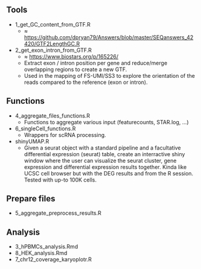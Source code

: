 
## Tools

* 1_get_GC_content_from_GTF.R
	* ≈ https://github.com/dpryan79/Answers/blob/master/SEQanswers_42420/GTF2LengthGC.R
* 2_get_exon_intron_from_GTF.R
	* ≈ https://www.biostars.org/p/165226/
	* Extract exon / intron position per gene and reduce/merge overlapping regions to create a new GTF.
	* Used in the mapping of FS-UMI/SS3 to explore the orientation of the reads compared to the reference (exon or intron). 

## Functions

* 4_aggregate_files_functions.R
	* Functions to aggregate various input (featurecounts, STAR.log, ...)
* 6_singleCell_functions.R
	* Wrappers for scRNA processing. 
* shinyUMAP.R
	* Given a seurat object with a standard pipeline and a facultative differential expression (seurat) table, create an interractive shiny window where the user can visualize the seurat cluster, gene expression and differential expression results together. Kinda like UCSC cell browser but with the DEG results and from the R session. Tested with up-to 100K cells. 

## Prepare files

* 5_aggregate_preprocess_results.R

## Analysis

* 3_hPBMCs_analysis.Rmd
* 8_HEK_analysis.Rmd
* 7_chr12_coverage_karyoplotr.R
